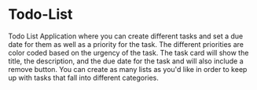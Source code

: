 # Todo-List
Todo List Application where you can create different tasks and set a due date for them as well as a priority for the task.  The different priorities are color coded based on the urgency of the task.  The task card will show the title, the description, and the due date for the task and will also include a remove button.  You can create as many lists as you'd like in order to keep up with tasks that fall into different categories.  
